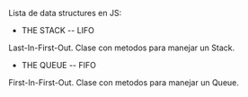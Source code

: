 Lista de data structures en JS:

- THE STACK -- LIFO

Last-In-First-Out. Clase con metodos para manejar un Stack.

- THE QUEUE -- FIFO

First-In-First-Out. Clase con metodos para manejar un Queue.


